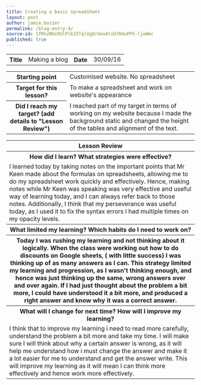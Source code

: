 ```yaml
---
title: Creating a basic spreadsheet
layout: post
author: jamie.bozier
permalink: /blog-entry-4/
source-id: 1fMnzNHzXUlPlk2IYqlXgQrUeoAtxU704uPPh-ljoWmc
published: true
---
```

<table>
  <tr>
    <th>Title</th>
    <td>Making a blog</td>
    <th>Date</th>
    <td>30/09/16</td>
  </tr>
</table>

<table>
  <tr>
  <th>Starting point</th>
    <td>Customised website. No spreadsheet</td>
  </tr>
  <tr>
  <th>Target for this lesson?</th>
    <td>To make a spreadsheet and work on website's appearance</td>
  </tr>
  <tr>
    <th>Did I reach my target? 
(add details to "Lesson Review")</th>
    <td> I reached part of my target in terms of working on my website because I made the background static and changed the height of the tables and alignment of the text.</td>
  </tr>
</table>


<table>
  <tr>
    <th>Lesson Review</th>
  </tr>
  <tr>
    <th>How did I learn? What strategies were effective? </th>
  </tr>
  <tr>
    <td>I learned today by taking notes on the important points that Mr Keen made about the formulas on spreadsheets, allowing me to do my spreadsheet work quickly and effectively. Hence, making notes while Mr Keen was speaking was very effective and useful way of learning today, and I can always refer back to those notes. Additionally, I think that my perseverance was useful today, as I used it to fix the syntax errors I had multiple times on my opacity levels.</td>
  </tr>
  <tr>
    <th>What limited my learning? Which habits do I need to work on? </th>
  </tr>
  <tr>
    <th>Today I was rushing my learning and not thinking about it logically. When the class were working out how to do discounts on Google sheets, ( with little success) I was thinking up of as many answers as I can. This strategy limited my learning and progression, as I wasn't thinking enough, and hence was just thinking up the same, wrong answers over and over again. If I had just thought about the problem a bit more, I could have understood it a bit more, and produced a right answer and know why it was a correct answer.</th>
  </tr>
  <tr>
    <th>What will I change for next time? How will I improve my learning?</th>
  </tr>
  <tr>
    <td>I think that to improve my learning i need to read more carefully, understand the problem a bit more and take my time. I will make sure I will think about why a certain answer is wrong, as it will help me understand how i must change the answer and make it a lot easier for me to understand and get the answer write. This will improve my learning as it will mean I can think more effectively and hence work more effectively.</td>
  </tr>
</table>


